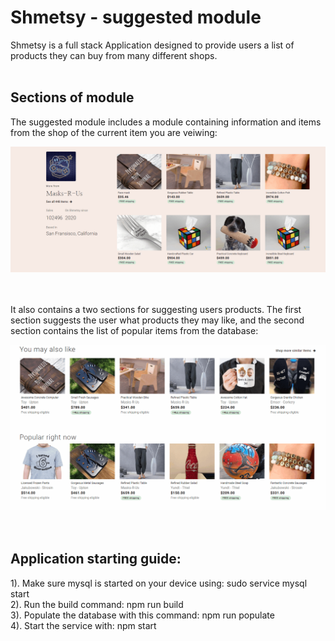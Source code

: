 # Shmetsy - suggested module

Shmetsy is a full stack Application designed to provide users a list of products they can buy from many different shops.<br /><br />

## Sections of module

The suggested module includes a module containing information and items from the shop of the current item you are veiwing:

![](FEC1.gif)<br /><br /><br />


It also contains a two sections for suggesting users products. The first section suggests the user what products they may like, and the second section contains the list of popular items from the database:

![](FEC2.gif)<br /><br /><br />

## Application starting guide:
1). Make sure mysql is started on your device using: sudo service mysql start<br />
2). Run the build command: npm run build<br />
3). Populate the database with this command: npm run populate<br />
4). Start the service with: npm start<br />
